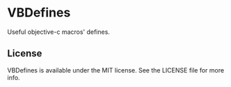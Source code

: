 VBDefines
=========

Useful objective-c macros' defines.

## License
VBDefines is available under the MIT license. See the LICENSE file for more info.

